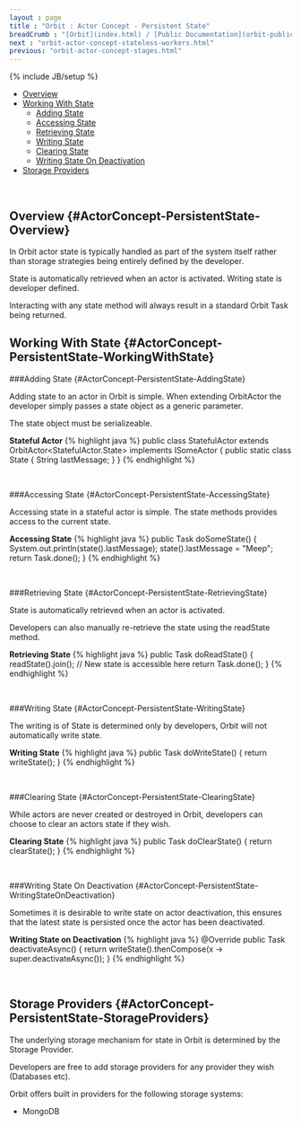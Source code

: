 ```yaml
---
layout : page
title : "Orbit : Actor Concept - Persistent State"
breadCrumb : "[Orbit](index.html) / [Public Documentation](orbit-public-documentation.html) / [Actors](orbit-actors.html) / [Actor Concepts](orbit-actor-concepts.html)"
next : "orbit-actor-concept-stateless-workers.html"
previous: "orbit-actor-concept-stages.html"
---
```

{% include JB/setup %}



-  [Overview](#ActorConcept-PersistentState-Overview)
-  [Working With State](#ActorConcept-PersistentState-WorkingWithState)
    -  [Adding State](#ActorConcept-PersistentState-AddingState)
    -  [Accessing State](#ActorConcept-PersistentState-AccessingState)
    -  [Retrieving State](#ActorConcept-PersistentState-RetrievingState)
    -  [Writing State](#ActorConcept-PersistentState-WritingState)
    -  [Clearing State](#ActorConcept-PersistentState-ClearingState)
    -  [Writing State On Deactivation](#ActorConcept-PersistentState-WritingStateOnDeactivation)
-  [Storage Providers](#ActorConcept-PersistentState-StorageProviders)



 


Overview {#ActorConcept-PersistentState-Overview}
----------


In Orbit actor state is typically handled as part of the system itself rather than storage strategies being entirely defined by the developer.


State is automatically retrieved when an actor is activated. Writing state is developer defined.


Interacting with any state method will always result in a standard Orbit Task being returned.


Working With State {#ActorConcept-PersistentState-WorkingWithState}
----------


###Adding State {#ActorConcept-PersistentState-AddingState}


Adding state to an actor in Orbit is simple. When extending OrbitActor the developer simply passes a state object as a generic parameter.


The state object must be serializeable.

**Stateful Actor** 
{% highlight java %}
public class StatefulActor extends OrbitActor<StatefulActor.State> implements ISomeActor
{
    public static class State
    {
        String lastMessage;
    }
}
{% endhighlight %}

 


###Accessing State {#ActorConcept-PersistentState-AccessingState}


Accessing state in a stateful actor is simple. The state methods provides access to the current state.

**Accessing State** 
{% highlight java %}
public Task doSomeState()
{
    System.out.println(state().lastMessage);
    state().lastMessage = "Meep";
    return Task.done();
}
{% endhighlight %}

 


###Retrieving State {#ActorConcept-PersistentState-RetrievingState}


State is automatically retrieved when an actor is activated.


Developers can also manually re-retrieve the state using the readState method.

**Retrieving State** 
{% highlight java %}
public Task doReadState()
{
    readState().join();
    // New state is accessible here	
    return Task.done();
}
{% endhighlight %}

 


###Writing State {#ActorConcept-PersistentState-WritingState}


The writing is of State is determined only by developers, Orbit will not automatically write state.

**Writing State** 
{% highlight java %}
public Task doWriteState()
{
    return writeState();
}
{% endhighlight %}

 


###Clearing State {#ActorConcept-PersistentState-ClearingState}


While actors are never created or destroyed in Orbit, developers can choose to clear an actors state if they wish.

**Clearing State** 
{% highlight java %}
public Task doClearState()
{
    return clearState();
}
{% endhighlight %}

 


###Writing State On Deactivation {#ActorConcept-PersistentState-WritingStateOnDeactivation}


Sometimes it is desirable to write state on actor deactivation, this ensures that the latest state is persisted once the actor has been deactivated.

**Writing State on Deactivation** 
{% highlight java %}
@Override
public Task deactivateAsync()
{
    return writeState().thenCompose(x -> super.deactivateAsync());
}
{% endhighlight %}

 


Storage Providers {#ActorConcept-PersistentState-StorageProviders}
----------


The underlying storage mechanism for state in Orbit is determined by the Storage Provider.


Developers are free to add storage providers for any provider they wish (Databases etc).


Orbit offers built in providers for the following storage systems:


-  MongoDB

 

